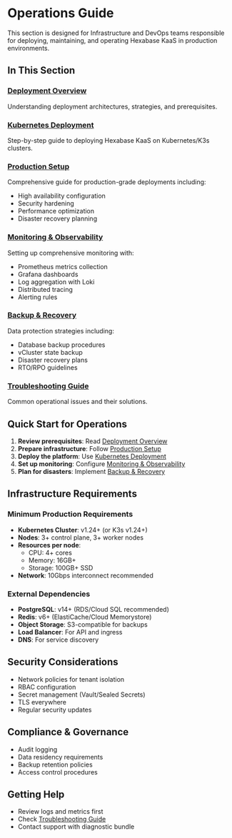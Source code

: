 # Operations Guide

This section is designed for Infrastructure and DevOps teams responsible for deploying, maintaining, and operating Hexabase KaaS in production environments.

## In This Section

### [Deployment Overview](./deployment-overview.md)
Understanding deployment architectures, strategies, and prerequisites.

### [Kubernetes Deployment](./kubernetes-deployment.md)
Step-by-step guide to deploying Hexabase KaaS on Kubernetes/K3s clusters.

### [Production Setup](./production-setup.md)
Comprehensive guide for production-grade deployments including:
- High availability configuration
- Security hardening
- Performance optimization
- Disaster recovery planning

### [Monitoring & Observability](./monitoring-setup.md)
Setting up comprehensive monitoring with:
- Prometheus metrics collection
- Grafana dashboards
- Log aggregation with Loki
- Distributed tracing
- Alerting rules

### [Backup & Recovery](./backup-recovery.md)
Data protection strategies including:
- Database backup procedures
- vCluster state backup
- Disaster recovery plans
- RTO/RPO guidelines

### [Troubleshooting Guide](./troubleshooting.md)
Common operational issues and their solutions.

## Quick Start for Operations

1. **Review prerequisites**: Read [Deployment Overview](./deployment-overview.md)
2. **Prepare infrastructure**: Follow [Production Setup](./production-setup.md)
3. **Deploy the platform**: Use [Kubernetes Deployment](./kubernetes-deployment.md)
4. **Set up monitoring**: Configure [Monitoring & Observability](./monitoring-setup.md)
5. **Plan for disasters**: Implement [Backup & Recovery](./backup-recovery.md)

## Infrastructure Requirements

### Minimum Production Requirements

- **Kubernetes Cluster**: v1.24+ (or K3s v1.24+)
- **Nodes**: 3+ control plane, 3+ worker nodes
- **Resources per node**:
  - CPU: 4+ cores
  - Memory: 16GB+
  - Storage: 100GB+ SSD
- **Network**: 10Gbps interconnect recommended

### External Dependencies

- **PostgreSQL**: v14+ (RDS/Cloud SQL recommended)
- **Redis**: v6+ (ElastiCache/Cloud Memorystore)
- **Object Storage**: S3-compatible for backups
- **Load Balancer**: For API and ingress
- **DNS**: For service discovery

## Security Considerations

- Network policies for tenant isolation
- RBAC configuration
- Secret management (Vault/Sealed Secrets)
- TLS everywhere
- Regular security updates

## Compliance & Governance

- Audit logging
- Data residency requirements
- Backup retention policies
- Access control procedures

## Getting Help

- Review logs and metrics first
- Check [Troubleshooting Guide](./troubleshooting.md)
- Contact support with diagnostic bundle